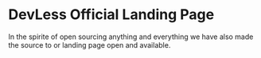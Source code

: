 # DevLess Official Landing Page 
In the spirite of open sourcing anything and everything we have also made the source to or landing page open and available.
